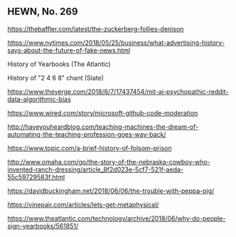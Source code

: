 ## HEWN, No. 269

https://thebaffler.com/latest/the-zuckerberg-follies-denison

https://www.nytimes.com/2018/05/25/business/what-advertising-history-says-about-the-future-of-fake-news.html

History of Yearbooks (The Atlantic)

History of "2 4 6 8" chant (Slate)

https://www.theverge.com/2018/6/7/17437454/mit-ai-psychopathic-reddit-data-algorithmic-bias

https://www.wired.com/story/microsoft-github-code-moderation

http://haveyouheardblog.com/teaching-machines-the-dream-of-automating-the-teaching-profession-goes-way-back/

https://www.topic.com/a-brief-history-of-folsom-prison

http://www.omaha.com/go/the-story-of-the-nebraska-cowboy-who-invented-ranch-dressing/article_8f2d023e-5cf7-521f-aeda-55c59729583f.html

https://davidbuckingham.net/2018/06/06/the-trouble-with-peppa-pig/

https://vinepair.com/articles/lets-get-metaphysical/

https://www.theatlantic.com/technology/archive/2018/06/why-do-people-sign-yearbooks/561851/
